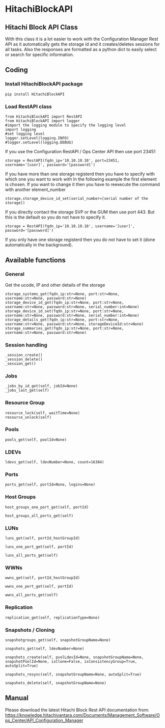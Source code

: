 # HitachiBlockAPI
## Hitachi Block API Class
 
With this class it is a lot easier to work with the Configuration Manager Rest API as it automatically gets the storage id and it creates/deletes sessions for all tasks.
Also the responses are formatted as a python dict to easily select or search for specific information.

## Coding
### Install HitachiBlockAPI package
```
pip install HitachiBlockAPI
```
### Load RestAPI class
```
from HitachiBlockAPI import RestAPI
from HitachiBlockAPI import logger
#import the logging module to specify the logging level
import logging
#set logging level
logger.setLevel(logging.INFO)
#logger.setLevel(logging.DEBUG)
```
If you use the Configuration RestAPI / Ops Center API then use port 23451
```
storage = RestAPI(fqdn_ip='10.10.10.10', port=23451, username='[user]', password='[password]')
```
If you have more than one storage registerd then you have to specify with which one you want to work with
In the following example the first element is chosen.
If you want to change it then you have to reexecute the command with another element_number
```
storage.storage_device_id_set(serial_number=[serial number of the storage])
```
If you directly contact the storage SVP or the GUM then use port 443. But this is the default so you do not have to specify it.
```
storage = RestAPI(fqdn_ip='10.10.10.10', username='[user]', password='[password]')
```
If you only have one storage registerd then you do not have to set it (done automatically in the background).

## Available functions
### General
Get the ucode, IP and other details of the storage
```
storage_systems_get(fqdn_ip:str=None, port:str=None, username:str=None, password:str=None)
storage_device_id_get(fqdn_ip:str=None, port:str=None, username:str=None, password:str=None, serial_number:int=None)
storage_device_id_set(fqdn_ip:str=None, port:str=None, username:str=None, password:str=None, serial_number:int=None)
storage_details_get(fqdn_ip:str=None, port:str=None, username:str=None, password:str=None, storageDeviceId:str=None)
storage_summaries_get(fqdn_ip:str=None, port:str=None, username:str=None, password:str=None)
```
### Session handling
```
_session_create()
_session_delete()
_session_get()
```
### Jobs
```
_jobs_by_id_get(self, jobId=None)
_jobs_last_get(self)
```
### Resource Group
```
resource_lock(self, waitTime=None)
resource_unlock(self)
```
### Pools
```
pools_get(self, poolId=None)
```
### LDEVs
```
ldevs_get(self, ldevNumber=None, count=16384)
```
### Ports
`ports_get(self, portId=None, logins=None)`
### Host Groups
`host_groups_one_port_get(self, portId)`

`host_groups_all_ports_get(self)`
### LUNs
`luns_get(self, portId_hostGroupId)`

`luns_one_port_get(self, portId)`

`luns_all_ports_get(self)`
### WWNs
`wwns_get(self, portId_hostGroupId)`

`wwns_one_port_get(self, portId)`

`wwns_all_ports_get(self)`
### Replication
`replication_get(self, replicationType=None)`
### Snapshots / Cloning
`snapshotgroups_get(self, snapshotGroupName=None)`

`snapshots_get(self, ldevNumber=None)`

`snapshots_create(self, pvolLdevId=None, snapshotGroupName=None, snapshotPoolId=None, isClone=False, isConsistencyGroup=True, autoSplit=True)`

`snapshots_resync(self, snapshotGroupName=None, autoSplit=True)`

`snapshots_delete(self, snapshotGroupName=None)`

## Manual
Please download the latest Hitachi Block Rest API documentation from:<br />
https://knowledge.hitachivantara.com/Documents/Management_Software/Ops_Center/API_Configuration_Manager<br />